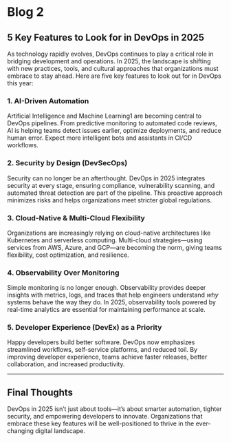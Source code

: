 # Blog 2

## 5 Key Features to Look for in DevOps in 2025  

As technology rapidly evolves, DevOps continues to play a critical role in bridging development and operations. In 2025, the landscape is shifting with new practices, tools, and cultural approaches that organizations must embrace to stay ahead. Here are five key features to look out for in DevOps this year:  

### 1. **AI-Driven Automation**  
Artificial Intelligence and Machine Learning1 are becoming central to DevOps pipelines. From predictive monitoring to automated code reviews, AI is helping teams detect issues earlier, optimize deployments, and reduce human error. Expect more intelligent bots and assistants in CI/CD workflows.  

### 2. **Security by Design (DevSecOps)**  
Security can no longer be an afterthought. DevOps in 2025 integrates security at every stage, ensuring compliance, vulnerability scanning, and automated threat detection are part of the pipeline. This proactive approach minimizes risks and helps organizations meet stricter global regulations.  

### 3. **Cloud-Native & Multi-Cloud Flexibility**  
Organizations are increasingly relying on cloud-native architectures like Kubernetes and serverless computing. Multi-cloud strategies—using services from AWS, Azure, and GCP—are becoming the norm, giving teams flexibility, cost optimization, and resilience.  

### 4. **Observability Over Monitoring**  
Simple monitoring is no longer enough. Observability provides deeper insights with metrics, logs, and traces that help engineers understand *why* systems behave the way they do. In 2025, observability tools powered by real-time analytics are essential for maintaining performance at scale.  

### 5. **Developer Experience (DevEx) as a Priority**  
Happy developers build better software. DevOps now emphasizes streamlined workflows, self-service platforms, and reduced toil. By improving developer experience, teams achieve faster releases, better collaboration, and increased productivity.  

---

## Final Thoughts  
DevOps in 2025 isn’t just about tools—it’s about smarter automation, tighter security, and empowering developers to innovate. Organizations that embrace these key features will be well-positioned to thrive in the ever-changing digital landscape.  
